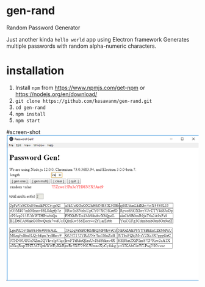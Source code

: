 # gen-rand
Random Password Generator

Just another kinda `hello world` app using Electron framework
Generates multiple passwords with random alpha-numeric characters.

# installation

1. Install `npm` from https://www.npmjs.com/get-npm or https://nodejs.org/en/download/
1. `git clone https://github.com/kesavanm/gen-rand.git`
1. `cd gen-rand`
1. `npm install`
1. `npm start`

#screen-shot
<img src='passwd-gen.png'>
